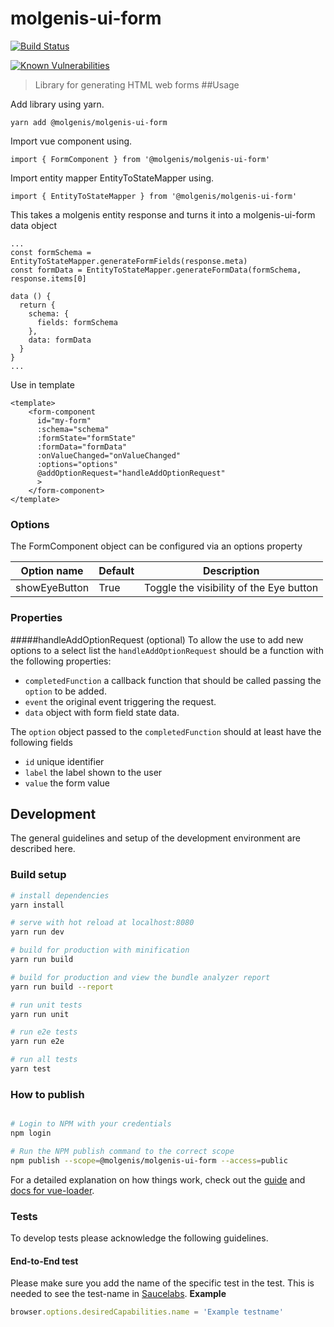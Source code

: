 # molgenis-ui-form

[![Build Status](https://travis-ci.org/molgenis/molgenis-ui-form.svg?branch=master)](https://travis-ci.org/molgenis/molgenis-ui-form)

[![Known Vulnerabilities](https://snyk.io/test/github/molgenis/molgenis-ui-form/badge.svg?targetFile=package.json)](https://snyk.io/test/github/molgenis/molgenis-ui-form?targetFile=package.json)

> Library for generating HTML web forms
##Usage

Add library using yarn.

```yarn add @molgenis/molgenis-ui-form```

Import vue component using.

```import { FormComponent } from '@molgenis/molgenis-ui-form'```

Import entity mapper EntityToStateMapper using.

```import { EntityToStateMapper } from '@molgenis/molgenis-ui-form'```

This takes a molgenis entity response and turns it into a molgenis-ui-form data object

```
...
const formSchema = EntityToStateMapper.generateFormFields(response.meta)
const formData = EntityToStateMapper.generateFormData(formSchema, response.items[0]

data () {
  return {
    schema: {
      fields: formSchema
    },
    data: formData
  }
}
...
```

Use in template

```
<template>
    <form-component
      id="my-form"
      :schema="schema"
      :formState="formState"
      :formData="formData"
      :onValueChanged="onValueChanged"
      :options="options"
      @addOptionRequest="handleAddOptionRequest"
      >
    </form-component>
</template>
```

### Options

The FormComponent object can be configured via an options property

| Option name   | Default | Description |
|---------------|---------|-------------|
| showEyeButton | True    | Toggle the visibility of the Eye button

### Properties
#####handleAddOptionRequest (optional)
To allow the use to add new options to a select list the ```handleAddOptionRequest``` should be a function with the following properties:
 * ```completedFunction``` a callback function that should be called passing the ```option``` to be added.
 * ```event``` the original event triggering the request.
 * ```data``` object with form field state data.

 The ```option``` object passed to the ```completedFunction``` should at least have the following fields
 * ```id``` unique identifier
 * ```label``` the label shown to the user
 * ```value``` the form value


## Development
The general guidelines and setup of the development environment are described here.

### Build setup

```bash
# install dependencies
yarn install

# serve with hot reload at localhost:8080
yarn run dev

# build for production with minification
yarn run build

# build for production and view the bundle analyzer report
yarn run build --report

# run unit tests
yarn run unit

# run e2e tests
yarn run e2e

# run all tests
yarn test
```

### How to publish
```bash

# Login to NPM with your credentials
npm login

# Run the NPM publish command to the correct scope
npm publish --scope=@molgenis/molgenis-ui-form --access=public

```

For a detailed explanation on how things work, check out the [guide](http://vuejs-templates.github.io/webpack/) and [docs for vue-loader](http://vuejs.github.io/vue-loader).

### Tests
To develop tests please acknowledge the following guidelines.

#### End-to-End test

Please make sure you add the name of the specific test in the test. This is needed to see the test-name in [Saucelabs](https://www.saucelabs.com).
**Example**

```javascript
browser.options.desiredCapabilities.name = 'Example testname'
```
